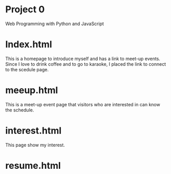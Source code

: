 # Project 0

Web Programming with Python and JavaScript
  
# Index.html  
This is a homepage to introduce myself and has a link to meet-up events.  
Since I love to drink coffee and to go to karaoke, I placed the link to connect to the scedule page.  

# meeup.html  
This is a meet-up event page that visitors who are interested in can know the schedule.

# interest.html
This page show my interest.

# resume.html


